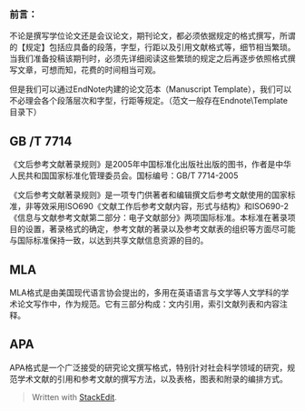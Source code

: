 ### 前言：
不论是撰写学位论文还是会议论文，期刊论文，都必须依据规定的格式撰写，所谓的【规定】包括应具备的段落，字型，行距以及引用文献格式等，细节相当繁琐。
当我们准备投稿该期刊时，必须先详细阅读这些繁琐的规定之后再逐步依照格式撰写文章，可想而知，花费的时间相当可观。

但是我们可以通过EndNote内建的论文范本（Manuscript Template），我们可以不必理会各个段落层次和字型，行距等规定。（范文一般存在Endnote\Template目录下）

## GB /T 7714
《文后参考文献著录规则》是2005年中国标准化出版社出版的图书，作者是中华人民共和国国家标准化管理委员会。国标编号：GB/T 7714-2005

《文后参考文献著录规则》是一项专门供著者和编辑撰文后参考文献使用的国家标准，非等效采用ISO690《文献工作后参考文献内容，形式与结构》和ISO690-2《信息与文献参考文献第二部分：电子文献部分》两项国际标准。本标准在著录项目的设置，著录格式的确定，参考文献的著录以及参考文献表的组织等方面尽可能与国际标准保持一致，以达到共享文献信息资源的目的。
## MLA
MLA格式是由美国现代语言协会提出的，多用在英语语言与文学等人文学科的学术论文写作中，作为规范。它有三部分构成：文内引用，索引文献列表和内容注释。
## APA
APA格式是一个广泛接受的研究论文撰写格式，特别针对社会科学领域的研究，规范学术文献的引用和参考文献的撰写方法，以及表格，图表和附录的编排方式。
> Written with [StackEdit](https://stackedit.io/).
<!--stackedit_data:
eyJoaXN0b3J5IjpbLTIxMjQxMTEzNDddfQ==
-->